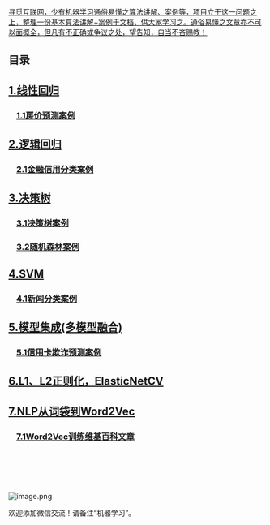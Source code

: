 
[寻觅互联网，少有机器学习通俗易懂之算法讲解、案例等，项目立于这一问题之上，整理一份基本算法讲解+案例于文档，供大家学习之。通俗易懂之文章亦不可以面概全，但凡有不正确或争议之处，望告知，自当不吝赐教！](#)

## 目录

## [1.线性回归](https://github.com/goldxwang/machine_learning_model/tree/master/Linear%20Regression)
### &nbsp;&nbsp;&nbsp;&nbsp;[1.1房价预测案例](https://github.com/mantchs/machine_learning_model/tree/master/Linear%20Regression/demo)
## [2.逻辑回归](https://github.com/mantchs/machine_learning_model/tree/master/Logistic%20Regression)
### &nbsp;&nbsp;&nbsp;&nbsp;[2.1金融信用分类案例](https://github.com/mantchs/machine_learning_model/blob/master/Logistic%20Regression/demo/CreditScoring.ipynb)
## [3.决策树](https://github.com/mantchs/machine_learning_model/tree/master/Decision%20Tree)
### &nbsp;&nbsp;&nbsp;&nbsp;[3.1决策树案例](https://github.com/mantchs/machine_learning_model/blob/master/Decision%20Tree/DecisionTree.ipynb)
### &nbsp;&nbsp;&nbsp;&nbsp;[3.2随机森林案例](https://github.com/mantchs/machine_learning_model/blob/master/Decision%20Tree/RandomForestRegression.ipynb)
## [4.SVM](https://github.com/mantchs/machine_learning_model/tree/master/SVM)
### &nbsp;&nbsp;&nbsp;&nbsp;[4.1新闻分类案例](https://github.com/mantchs/machine_learning_model/tree/master/SVM/cnews_demo)
## [5.模型集成(多模型融合)](https://github.com/mantchs/machine_learning_model/tree/master/Model%20Ensemble)
### &nbsp;&nbsp;&nbsp;&nbsp;[5.1信用卡欺诈预测案例](https://github.com/mantchs/machine_learning_model/tree/master/Model%20Ensemble)
## [6.L1、L2正则化，ElasticNetCV](https://github.com/mantchs/machine_learning_model/tree/master/Regularization)
## [7.NLP从词袋到Word2Vec](https://github.com/mantchs/machine_learning_model/tree/master/Word2Vec)
### &nbsp;&nbsp;&nbsp;&nbsp;[7.1Word2Vec训练维基百科文章](https://github.com/mantchs/machine_learning_model/blob/master/Word2Vec/word2vec.ipynb)


</br>
</br>
</br>
</br>

![image.png](https://upload-images.jianshu.io/upload_images/13876065-08b587647d14267c.png?imageMogr2/auto-orient/strip%7CimageView2/2/w/1240)

欢迎添加微信交流！请备注“机器学习”。
